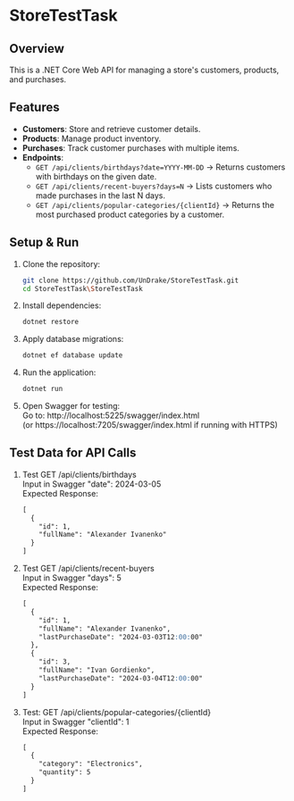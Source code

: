 # StoreTestTask

## Overview
This is a .NET Core Web API for managing a store's customers, products, and purchases.

## Features
- **Customers**: Store and retrieve customer details.
- **Products**: Manage product inventory.
- **Purchases**: Track customer purchases with multiple items.
- **Endpoints**:
  - `GET /api/clients/birthdays?date=YYYY-MM-DD` → Returns customers with birthdays on the given date.
  - `GET /api/clients/recent-buyers?days=N` → Lists customers who made purchases in the last N days.
  - `GET /api/clients/popular-categories/{clientId}` → Returns the most purchased product categories by a customer.

## Setup & Run
1. Clone the repository:
   ```sh
   git clone https://github.com/UnDrake/StoreTestTask.git
   cd StoreTestTask\StoreTestTask

2. Install dependencies:
   ```sh
   dotnet restore
3. Apply database migrations:
   ```sh
   dotnet ef database update
4. Run the application:
   ```sh
   dotnet run
5. Open Swagger for testing:  
   Go to: http://localhost:5225/swagger/index.html  
   (or https://localhost:7205/swagger/index.html if running with HTTPS)

## Test Data for API Calls
1. Test GET /api/clients/birthdays  
   Input in Swagger "date": 2024-03-05  
   Expected Response:
   ```md
   [
     {
       "id": 1,
       "fullName": "Alexander Ivanenko"
     }
   ]

2. Test GET /api/clients/recent-buyers   
   Input in Swagger "days": 5  
   Expected Response:
   ```md
   [
     {
       "id": 1,
       "fullName": "Alexander Ivanenko",
       "lastPurchaseDate": "2024-03-03T12:00:00"
     },
     {
       "id": 3,
       "fullName": "Ivan Gordienko",
       "lastPurchaseDate": "2024-03-04T12:00:00"
     }
   ]

3. Test: GET /api/clients/popular-categories/{clientId}  
   Input in Swagger "clientId": 1  
   Expected Response:
   ```md
   [
     {
       "category": "Electronics",
       "quantity": 5
     }
   ]
